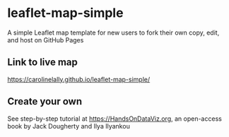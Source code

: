 # leaflet-map-simple
A simple Leaflet map template for new users to fork their own copy, edit, and host on GitHub Pages

## Link to live map
https://carolinelally.github.io/leaflet-map-simple/

## Create your own
See step-by-step tutorial at https://HandsOnDataViz.org, an open-access book by Jack Dougherty and Ilya Ilyankou
